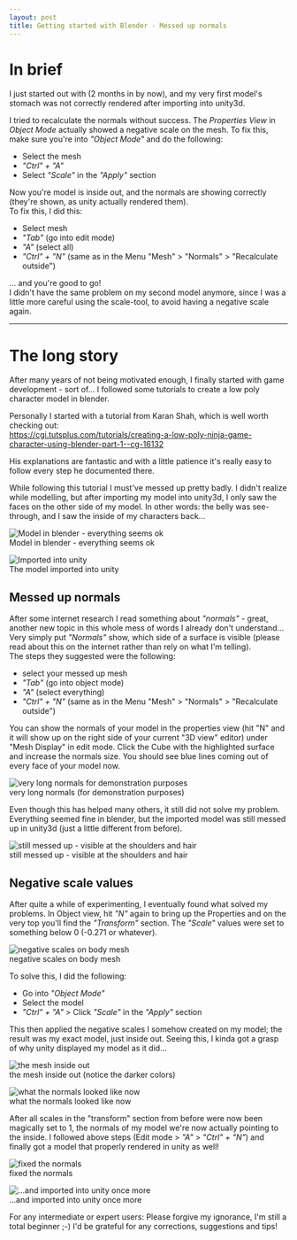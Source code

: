```yaml
---
layout: post
title: Getting started with Blender - Messed up normals
---
```


# In brief

I just started out with (2 months in by now), and my very first model's stomach was not correctly rendered after importing into unity3d.

I tried to recalculate the normals without success.
The *Properties View* in *Object Mode* actually showed a negative scale on the mesh. To fix this, make sure you're into *"Object Mode"* and do the following:
 - Select the mesh
 - *"Ctrl" + "A"*
 - Select *"Scale"* in the *"Apply"* section

Now you're model is inside out, and the normals are showing correctly (they're shown, as unity actually rendered them).  
To fix this, I did this:
 - Select mesh
 - *"Tab"* (go into edit mode)
 - *"A"* (select all)
 - *"Ctrl" + "N"* (same as in the Menu "Mesh" > "Normals" > "Recalculate outside")

... and you're good to go!  
I didn't have the same problem on my second model anymore, since I was a little more careful using the scale-tool, to avoid having a negative scale again.

------------------------------

# The long story

After many years of not being motivated enough, I finally started with game development - sort of...
I followed some tutorials to create a low poly character model in blender.

Personally I started with a tutorial from Karan Shah, which is well worth checking out:  
<https://cgi.tutsplus.com/tutorials/creating-a-low-poly-ninja-game-character-using-blender-part-1--cg-16132>

His explanations are fantastic and with a little patience it's really easy to follow every step he documented there.

While following this tutorial I must've messed up pretty badly. I didn't realize while modelling, but after importing my model into unity3d, I only saw the faces on the other side of my model. In other words: the belly was see-through, and I saw the inside of my characters back...

![ Model in blender - everything seems ok ]({{site.url}}/assets/blender/01_base_model.png)  
Model in blender - everything seems ok

![ Imported into unity ]({{site.url}}/assets/blender/01_unity_mess.png)  
The model imported into unity

## Messed up normals

After some internet research I read something about *"normals"* - great, another new topic in this whole mess of words I already don't understand...
Very simply put *"Normals"* show, which side of a surface is visible (please read about this on the internet rather than rely on what I'm telling).  
The steps they suggested were the following:
 - select your messed up mesh
 - *"Tab"* (go into object mode)
 - *"A"* (select everything)
 - *"Ctrl" + "N"* (same as in the Menu "Mesh" > "Normals" > "Recalculate outside")

You can show the normals of your model in the properties view (hit "N" and it will show up on the right side of your current "3D view" editor) under "Mesh Display" in edit mode. Click the Cube with the highlighted surface and increase the normals size. You should see blue lines coming out of every face of your model now.

![ very long normals for demonstration purposes ]({{site.url}}/assets/blender/02_base_model_normals.png)  
very long normals (for demonstration purposes)

Even though this has helped many others, it still did not solve my problem. Everything seemed fine in blender, but the imported model was still messed up in unity3d (just a little different from before).

![ still messed up - visible at the shoulders and hair ]({{site.url}}/assets/blender/02_unity_fixed_normals1.png)  
still messed up - visible at the shoulders and hair

## Negative scale values

After quite a while of experimenting, I eventually found what solved my problems.
In Object view, hit *"N"* again to bring up the Properties and on the very top you'll find the *"Transform"* section. The *"Scale"* values were set to something below 0 (-0.271 or whatever).

![ negative scales on body mesh ]({{site.url}}/assets/blender/03_base_model_scales.png)  
negative scales on body mesh

To solve this, I did the following:

 - Go into *"Object Mode"*
 - Select the model
 - *"Ctrl" + "A"* > Click *"Scale"* in the *"Apply"* section

This then applied the negative scales I somehow created on my model; the result was my exact model, just inside out. Seeing this, I kinda got a grasp of why unity displayed my model as it did...

![ the mesh inside out ]({{site.url}}/assets/blender/04_base_model_applied_scales.png)  
the mesh inside out (notice the darker colors)

![ what the normals looked like now ]({{site.url}}/assets/blender/05_base_model_messed_up_normals.png)  
what the normals looked like now

After all scales in the "transform" section from before were now been magically set to 1, the normals of my model we're now actually pointing to the inside.
I followed above steps (Edit mode > *"A"* > *"Ctrl" + "N"*) and finally got a model that properly rendered in unity as well!

![ fixed the normals ]({{site.url}}/assets/blender/06_base_model_fixed_normals.png)  
fixed the normals

![ ...and imported into unity once more ]({{site.url}}/assets/blender/06_unity_fixed.png)  
...and imported into unity once more

For any intermediate or expert users: Please forgive my ignorance, I'm still a total beginner ;-) I'd be grateful for any corrections, suggestions and tips!
